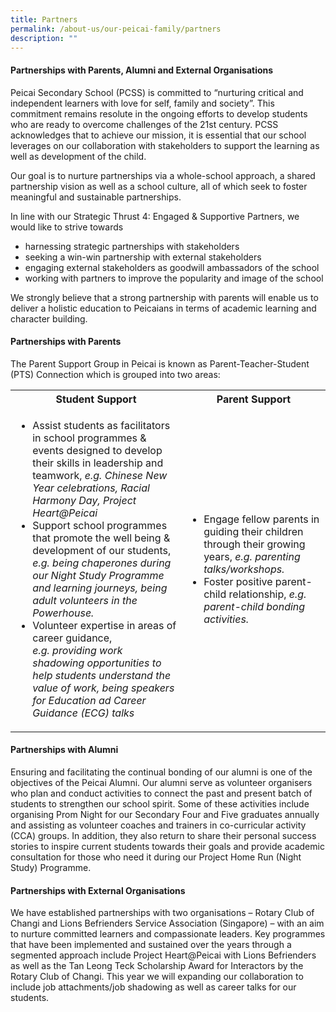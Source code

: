 ```yaml
---
title: Partners
permalink: /about-us/our-peicai-family/partners
description: ""
---
```

<h4><strong>Partnerships with Parents, Alumni and External Organisations</strong></h4>
<p>Peicai Secondary School (PCSS) is committed to &ldquo;nurturing critical and independent learners with love for self, family and society&rdquo;. This commitment remains resolute in the ongoing efforts to develop students who are ready to overcome challenges of the 21st century. PCSS acknowledges that to achieve our mission, it is essential that our school leverages on our collaboration with stakeholders to support the learning as well as development of the child.&nbsp;</p>
<p>Our goal is to nurture partnerships via a whole-school approach, a shared partnership vision as well as a school culture, all of which seek to foster meaningful and sustainable partnerships.&nbsp;</p>
<p>In line with our Strategic Thrust 4: Engaged &amp; Supportive Partners, we would like to strive towards&nbsp;</p>
<ul>
<li>harnessing strategic partnerships with stakeholders</li>
<li>seeking a win-win partnership with external stakeholders</li>
<li>engaging external stakeholders as goodwill ambassadors of the school</li>
<li>working with partners to improve the popularity and image of the school</li>
</ul>
<p>We strongly believe that a strong partnership with parents will enable us to deliver a holistic education to Peicaians in terms of academic learning and character building.</p>
<h4><strong>Partnerships with Parents</strong></h4>
<p>The Parent Support Group in Peicai is known as Parent-Teacher-Student (PTS) Connection which is grouped into two areas:</p>
<table>
<tbody>
<tr>
<th>Student Support</th>
<th>Parent Support</th>
</tr>
<tr>
<td>
<ul>
<li>Assist students as facilitators in school programmes &amp; events designed to develop their skills in leadership and teamwork, <em>e.g. Chinese New Year celebrations, Racial Harmony Day, Project Heart@Peicai</em></li>
<li>Support school programmes that promote the well being &amp; development of our students, <em>e.g.</em>&nbsp;<em>being chaperones during our Night Study Programme and learning journeys, being adult volunteers in the Powerhouse.</em></li>
<li>Volunteer expertise in areas of career guidance, <em>e.g.</em>&nbsp;<em>providing work shadowing opportunities to help students understand the value of work, being speakers for Education ad Career Guidance (ECG) talks</em></li>
</ul>
</td>
<td>
<ul>
<li>Engage fellow parents in guiding their children through their growing years, <em>e.g. parenting talks/workshops.</em></li>
<li>Foster positive parent-child relationship, <em>e.g. parent-child bonding activities.</em></li>
</ul>
</td>
</tr>
</tbody>
</table>
<h4><strong>Partnerships with Alumni</strong></h4>
<p>Ensuring and facilitating the continual bonding of our alumni is one of the objectives of the Peicai Alumni. Our alumni serve as volunteer organisers who plan and conduct activities to connect the past and present batch of students to strengthen our school spirit. Some of these activities include organising Prom Night for our Secondary Four and Five graduates annually and assisting as volunteer coaches and trainers in co-curricular activity (CCA) groups. In addition, they also return to share their personal success stories to inspire current students towards their goals and provide academic consultation for those who need it during our Project Home Run (Night Study) Programme.</p>
<h4><strong>Partnerships with External Organisations</strong></h4>
<p>We have established partnerships with two organisations &ndash; Rotary Club of Changi and Lions Befrienders Service Association (Singapore) &ndash; with an aim to nurture committed learners and compassionate leaders. Key programmes that have been implemented and sustained over the years through a segmented approach include Project Heart@Peicai with Lions Befrienders as well as the Tan Leong Teck Scholarship Award for Interactors by the Rotary Club of Changi. This year we will expanding our collaboration to include job attachments/job shadowing as well as career talks for our students.</p>